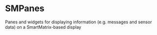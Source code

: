 # SMPanes
Panes and widgets for displaying information (e.g. messages and sensor data) on a SmartMatrix-based display
